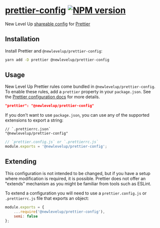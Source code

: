 # [prettier-config]() [![NPM version](https://img.shields.io/npm/v/@newlevelup/prettier-config.svg)](https://www.npmjs.com/package/@newlevelup/prettier-config)

New Level Up [shareable config](https://prettier.io/docs/en/configuration.html#sharing-configurations) for [Prettier](https://prettier.io/)

## Installation

Install Prettier and `@newlevelup/prettier-config`:

```sh
yarn add -D prettier @newlevelup/prettier-config
```

## Usage

New Level Up Prettier rules come bundled in `@newlevelup/prettier-config`. To enable these rules, add a `prettier` property in your `package.json`. See the [Prettier configuration docs](https://prettier.io/docs/en/configuration.html) for more details.

```json
"prettier": "@newlevelup/prettier-config"
```

If you don't want to use `package.json`, you can use any of the supported extensions to export a string:

```jsonc
// `.prettierrc.json`
"@newlevelup/prettier-config"
```

```javascript
// `prettier.config.js` or `.prettierrc.js`
module.exports = '@newlevelup/prettier-config';
```

## Extending

This configuration is not intended to be changed, but if you have a setup where modification is required, it is possible. Prettier does not offer an "extends" mechanism as you might be familiar from tools such as ESLint.

To extend a configuration you will need to use a `prettier.config.js` or `.prettierrc.js` file that exports an object:

```javascript
module.exports = {
    ...require('@newlevelup/prettier-config'),
    semi: false
};
```
